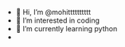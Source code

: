 - 👋 Hi, I’m @mohitttttttttt
- 👀 I’m interested in coding
- 🌱 I’m currently learning python
-

<!---
mohitttttttttt/mohitttttttttt is a ✨ special ✨ repository because its `README.md` (this file) appears on your GitHub profile.
You can click the Preview link to take a look at your changes.
--->
